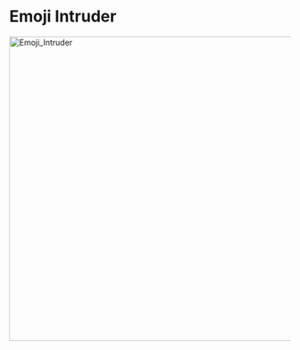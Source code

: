 <h1>Emoji Intruder</h1>

<img width="544" alt="Emoji_Intruder" src="https://github.com/Nikita06211/GameZone/assets/120494269/14917705-e232-4d69-957d-cce306eacf30">

